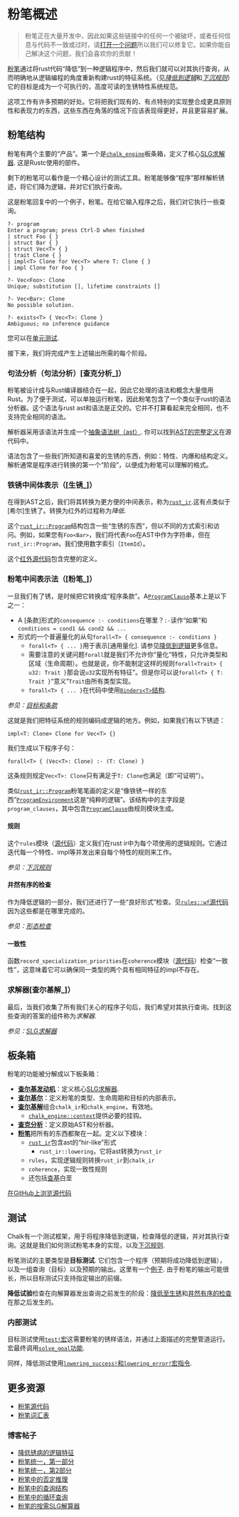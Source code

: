 # 粉笔概述

> 粉笔正在大量开发中，因此如果这些链接中的任何一个被破坏，或者任何信息与代码不一致或过时，请[打开一个问题][rustc-issues]所以我们可以修复它。如果你能自己解决这个问题，我们会喜欢你的贡献！

[粉笔][chalk]通过将rust代码“降低”到一种逻辑程序中，然后我们就可以对其执行查询，从而明确地从逻辑编程的角度重新构建rust的特征系统。（见[*降低到逻辑*][lowering-to-logic]和[*下沉规则*][lowering-rules]）它的目标是成为一个可执行的，高度可读的生锈特性系统规范。

这项工作有许多预期的好处。它将把我们现有的、有点特别的实现整合成更具原则性和表现力的东西，这些东西在角落的情况下应该表现得更好，并且更容易扩展。

## 粉笔结构

粉笔有两个主要的“产品”。第一个是[`chalk_engine`][chalk_engine]板条箱，定义了核心[SLG求解器][slg]. 这是Rustc使用的部件。

剩下的粉笔可以看作是一个精心设计的测试工具。粉笔能够像“程序”那样解析锈迹，将它们降为逻辑，并对它们执行查询。

这是粉笔回复中的一个例子，粉笔。在给它输入程序之后，我们对它执行一些查询。

```rust,ignore
?- program
Enter a program; press Ctrl-D when finished
| struct Foo { }
| struct Bar { }
| struct Vec<T> { }
| trait Clone { }
| impl<T> Clone for Vec<T> where T: Clone { }
| impl Clone for Foo { }

?- Vec<Foo>: Clone
Unique; substitution [], lifetime constraints []

?- Vec<Bar>: Clone
No possible solution.

?- exists<T> { Vec<T>: Clone }
Ambiguous; no inference guidance
```

您可以在[单元测试][chalk-test-example].

接下来，我们将完成产生上述输出所需的每个阶段。

### 句法分析（句法分析）[查克分析_]）

粉笔被设计成与Rust编译器结合在一起，因此它处理的语法和概念大量借用Rust。为了便于测试，可以单独运行粉笔，因此粉笔包含了一个类似于rust的语法分析器。这个语法与rust ast和语法是正交的。它并不打算看起来完全相同，也不支持完全相同的语法。

解析器采用该语法并生成一个[抽象语法树（ast）][ast]. 你可以找到[AST的完整定义][chalk-ast]在源代码中。

语法包含了一些我们所知道和喜爱的生锈的东西，例如：特性、内爆和结构定义。解析通常是程序进行转换的第一个“阶段”，以便成为粉笔可以理解的格式。

### 铁锈中间体表示（[生锈_]）

在得到AST之后，我们将其转换为更方便的中间表示，称为[`rust_ir`][rust_ir].这有点类似于[希尔]生锈了。转换为红外的过程称为*降低*.

这个[`rust_ir::Program`][rust_ir-program]结构包含一些“生锈的东西”，但以不同的方式索引和访问。例如，如果您有`Foo<Bar>`，我们将代表`Foo`在AST中作为字符串，但在`rust_ir::Program`，我们使用数字索引（`ItemId`）。

这个[红外源代码][ir-code]包含完整的定义。

### 粉笔中间表示法（[粉笔_]）

一旦我们有了锈，是时候把它转换成“程序条款”。A[`ProgramClause`]基本上是以下之一：

-   A [条款]形式的`consequence :- conditions`在哪里？`:-`读作“如果”和`conditions = cond1 && cond2 && ...`
-   形式的一个普遍量化的从句`forall<T> { consequence :- conditions }`
    -   `forall<T> { ... }`用于表示[通用量化]. 请参见[降低到逻辑][lowering-forall]更多信息。
    -   需要注意的关键问题`forall`就是我们不允许你“量化”特性，只允许类型和区域（生命周期）。也就是说，你不能制定这样的规则`forall<Trait> { u32: Trait }`那会说`u32`实现所有特征”。但是你可以说`forall<T> { T: Trait }`“意义”`Trait`由所有类型实现。
    -   `forall<T> { ... }`在代码中使用[`Binders<T>`结构][binders-struct].

*参见：[目标和条款][goals-and-clauses]*

这就是我们把特征系统的规则编码成逻辑的地方。例如，如果我们有以下锈迹：

```rust,ignore
impl<T: Clone> Clone for Vec<T> {}
```

我们生成以下程序子句：

```rust,ignore
forall<T> { (Vec<T>: Clone) :- (T: Clone) }
```

这条规则规定`Vec<T>: Clone`只有满足于`T: Clone`也满足（即“可证明”）。

类似[`rust_ir::Program`][rust_ir-program]粉笔笔画的定义是“像铁锈一样的东西”[`ProgramEnvironment`]这是“纯粹的逻辑”。该结构中的主字段是`program_clauses`，其中包含[`ProgramClause`]由规则模块生成。

#### 规则

这个`rules`模块（[源代码][rules-src]）定义我们在rust ir中为每个项使用的逻辑规则。它通过迭代每一个特性、impl等并发出来自每个特性的规则来工作。

*参见：[下沉规则][lowering-rules]*

#### 井然有序的检查

作为降低逻辑的一部分，我们还进行了一些“良好形式”检查。见[`rules::wf`源代码][rules-wf-src]因为这些都是在哪里完成的。

*参见：[形态检查][wf-checking]*

#### 一致性

函数`record_specialization_priorities`在`coherence`模块（[源代码][coherence-src]）检查“一致性”，这意味着它可以确保同一类型的两个具有相同特征的impl不存在。

### 求解器[查尔基解_]）

最后，当我们收集了所有我们关心的程序子句后，我们希望对其执行查询。找到这些查询的答案的组件称为*求解器*.

*参见：[SLG求解器][slg]*

## 板条箱

粉笔的功能被分解成以下板条箱：

-   [**查尔基发动机**][chalk_engine]：定义核心[SLG求解器][slg].
-   [**查尔基尔**][chalk_ir]：定义粉笔的类型、生命周期和目标的内部表示。
-   [**查尔基解**][chalk_solve]组合`chalk_ir`和`chalk_engine`，有效地。
    -   [`chalk_engine::context`][engine-context]提供必要的挂钩。
-   [**查克分析**][chalk_parse]：定义原始AST和分析器。
-   [**粉笔**][doc-chalk]把所有的东西都聚在一起。定义以下模块：
    -   [`rust_ir`][rust_ir]包含ast的“hir-like”形式
        -   `rust_ir::lowering`，它将ast转换为`rust_ir`
    -   `rules`，实现逻辑规则转换`rust_ir`到`chalk_ir`
    -   `coherence`，实现一致性规则
    -   还包括[查基][chalki]白垩

[在GitHub上浏览源代码](https://github.com/rust-lang-nursery/chalk)

## 测试

Chalk有一个测试框架，用于将程序降低到逻辑，检查降低的逻辑，并对其执行查询。这就是我们如何测试粉笔本身的实现，以及[下沉规则][lowering-rules].

粉笔测试的主要类型是**目标测试**. 它们包含一个程序（预期将成功降低到逻辑），以及一组查询（目标）以及预期的输出。这里有一个[例子][chalk-test-example]. 由于粉笔的输出可能很长，所以目标测试只支持指定输出的前缀。

**降低试验**检查在向解算器发出查询之前发生的阶段：[降低至生锈][chalk-test-lowering]和[井然有序的检查][chalk-test-wf]在那之后发生的。

### 内部测试

目标测试使用[`test!`宏][test-macro]这需要粉笔的锈样语法，并通过上面描述的完整管道运行。宏最终调用[`solve_goal`功能][solve_goal].

同样，降低测试使用[`lowering_success!`和`lowering_error!`宏指令][test-lowering-macros].

## 更多资源

-   [粉笔源代码](https://github.com/rust-lang-nursery/chalk)
-   [粉笔词汇表](https://github.com/rust-lang-nursery/chalk/blob/master/GLOSSARY.md)

### 博客帖子

-   [降低锈病的逻辑特征](http://smallcultfollowing.com/babysteps/blog/2017/01/26/lowering-rust-traits-to-logic/)
-   [粉笔统一，第一部分](http://smallcultfollowing.com/babysteps/blog/2017/03/25/unification-in-chalk-part-1/)
-   [粉笔统一，第2部分](http://smallcultfollowing.com/babysteps/blog/2017/04/23/unification-in-chalk-part-2/)
-   [粉笔中的否定推理](http://aturon.github.io/blog/2017/04/24/negative-chalk/)
-   [粉笔中的查询结构](http://smallcultfollowing.com/babysteps/blog/2017/05/25/query-structure-in-chalk/)
-   [粉笔中的循环查询](http://smallcultfollowing.com/babysteps/blog/2017/09/12/tabling-handling-cyclic-queries-in-chalk/)
-   [粉笔的按需SLG解算器](http://smallcultfollowing.com/babysteps/blog/2018/01/31/an-on-demand-slg-solver-for-chalk/)

[goals-and-clauses]: ./goals-and-clauses.html

[hir]: ../hir.html

[lowering-forall]: ./lowering-to-logic.html#type-checking-generic-functions-beyond-horn-clauses

[lowering-rules]: ./lowering-rules.html

[lowering-to-logic]: ./lowering-to-logic.html

[slg]: ./slg.html

[wf-checking]: ./wf.html

[ast]: https://en.wikipedia.org/wiki/Abstract_syntax_tree

[chalk]: https://github.com/rust-lang-nursery/chalk

[rustc-issues]: https://github.com/rust-lang-nursery/rustc-guide/issues

[universal quantification]: https://en.wikipedia.org/wiki/Universal_quantification

[`programclause`]: https://rust-lang-nursery.github.io/chalk/doc/chalk_ir/enum.ProgramClause.html

[`programenvironment`]: https://rust-lang-nursery.github.io/chalk/doc/chalk_ir/struct.ProgramEnvironment.html

[chalk_engine]: https://rust-lang-nursery.github.io/chalk/doc/chalk_engine/index.html

[chalk_ir]: https://rust-lang-nursery.github.io/chalk/doc/chalk_ir/index.html

[chalk_parse]: https://rust-lang-nursery.github.io/chalk/doc/chalk_parse/index.html

[chalk_solve]: https://rust-lang-nursery.github.io/chalk/doc/chalk_solve/index.html

[doc-chalk]: https://rust-lang-nursery.github.io/chalk/doc/chalk/index.html

[engine-context]: https://rust-lang-nursery.github.io/chalk/doc/chalk_engine/context/index.html

[rust_ir-program]: https://rust-lang-nursery.github.io/chalk/doc/chalk/rust_ir/struct.Program.html

[rust_ir]: https://rust-lang-nursery.github.io/chalk/doc/chalk/rust_ir/index.html

[binders-struct]: https://github.com/rust-lang-nursery/chalk/blob/94a1941a021842a5fcb35cd043145c8faae59f08/src/ir.rs#L661

[chalk-ast]: https://github.com/rust-lang-nursery/chalk/blob/master/chalk-parse/src/ast.rs

[chalk-test-example]: https://github.com/rust-lang-nursery/chalk/blob/4bce000801de31bf45c02f742a5fce335c9f035f/src/test.rs#L115

[chalk-test-lowering-example]: https://github.com/rust-lang-nursery/chalk/blob/4bce000801de31bf45c02f742a5fce335c9f035f/src/rust_ir/lowering/test.rs#L8-L31

[chalk-test-lowering]: https://github.com/rust-lang-nursery/chalk/blob/4bce000801de31bf45c02f742a5fce335c9f035f/src/rust_ir/lowering/test.rs

[chalk-test-wf]: https://github.com/rust-lang-nursery/chalk/blob/4bce000801de31bf45c02f742a5fce335c9f035f/src/rules/wf/test.rs#L1

[chalki]: https://rust-lang-nursery.github.io/chalk/doc/chalki/index.html

[clause]: https://github.com/rust-lang-nursery/chalk/blob/master/GLOSSARY.md#clause

[coherence-src]: https://github.com/rust-lang-nursery/chalk/blob/master/src/coherence.rs

[ir-code]: https://github.com/rust-lang-nursery/chalk/blob/master/src/rust_ir.rs

[rules-environment]: https://github.com/rust-lang-nursery/chalk/blob/94a1941a021842a5fcb35cd043145c8faae59f08/src/rules.rs#L9

[rules-src]: https://github.com/rust-lang-nursery/chalk/blob/4bce000801de31bf45c02f742a5fce335c9f035f/src/rules.rs

[rules-wf-src]: https://github.com/rust-lang-nursery/chalk/blob/4bce000801de31bf45c02f742a5fce335c9f035f/src/rules/wf.rs

[solve_goal]: https://github.com/rust-lang-nursery/chalk/blob/4bce000801de31bf45c02f742a5fce335c9f035f/src/test.rs#L85

[test-lowering-macros]: https://github.com/rust-lang-nursery/chalk/blob/4bce000801de31bf45c02f742a5fce335c9f035f/src/test_util.rs#L21-L54

[test-macro]: https://github.com/rust-lang-nursery/chalk/blob/4bce000801de31bf45c02f742a5fce335c9f035f/src/test.rs#L33
